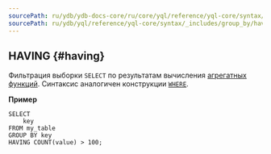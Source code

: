 ```yaml
---
sourcePath: ru/ydb/ydb-docs-core/ru/core/yql/reference/yql-core/syntax/_includes/group_by/having.md
sourcePath: ru/ydb/yql/reference/yql-core/syntax/_includes/group_by/having.md
---
```

## HAVING {#having}

Фильтрация выборки `SELECT` по результатам вычисления [агрегатных функций](../../../builtins/aggregation.md). Синтаксис аналогичен конструкции [`WHERE`](../../select.md#where).

**Пример**

``` yql
SELECT
    key
FROM my_table
GROUP BY key
HAVING COUNT(value) > 100;
```
